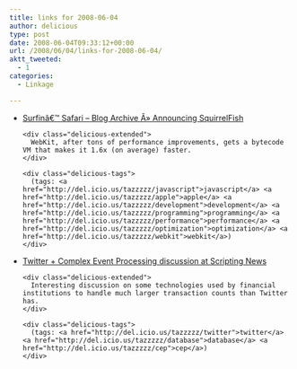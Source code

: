 ```yaml
---
title: links for 2008-06-04
author: delicious
type: post
date: 2008-06-04T09:33:12+00:00
url: /2008/06/04/links-for-2008-06-04/
aktt_tweeted:
  - 1
categories:
  - Linkage

---
```

<ul class="delicious">
  <li>
    <div class="delicious-link">
      <a href="http://webkit.org/blog/189/announcing-squirrelfish/">Surfinâ€™ Safari &#8211; Blog Archive Â» Announcing SquirrelFish</a>
    </div>
    
    <div class="delicious-extended">
      WebKit, after tons of performance improvements, gets a bytecode VM that makes it 1.6x (on average) faster.
    </div>
    
    <div class="delicious-tags">
      (tags: <a href="http://del.icio.us/tazzzzz/javascript">javascript</a> <a href="http://del.icio.us/tazzzzz/apple">apple</a> <a href="http://del.icio.us/tazzzzz/development">development</a> <a href="http://del.icio.us/tazzzzz/programming">programming</a> <a href="http://del.icio.us/tazzzzz/performance">performance</a> <a href="http://del.icio.us/tazzzzz/optimization">optimization</a> <a href="http://del.icio.us/tazzzzz/webkit">webkit</a>)
    </div>
  </li>
  
  <li>
    <div class="delicious-link">
      <a href="http://www.scripting.com/stories/2008/01/18/whatIsCoral8.html">Twitter + Complex Event Processing discussion at Scripting News</a>
    </div>
    
    <div class="delicious-extended">
      Interesting discussion on some technologies used by financial institutions to handle much larger transaction counts than Twitter has.
    </div>
    
    <div class="delicious-tags">
      (tags: <a href="http://del.icio.us/tazzzzz/twitter">twitter</a> <a href="http://del.icio.us/tazzzzz/database">database</a> <a href="http://del.icio.us/tazzzzz/cep">cep</a>)
    </div>
  </li>
</ul>